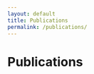 ```yaml
---
layout: default
title: Publications
permalink: /publications/
---
```


# Publications

<div class="bibbase">
	<script src="https://bibbase.org/show?bib=dbellicoso.github.io%2Fpublications%2Fbibliography.bib&jsonp=1"></script>
</div>